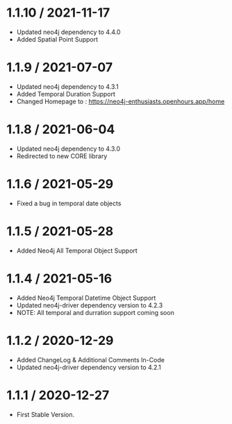 # 1.1.10 / 2021-11-17

- Updated neo4j dependency to 4.4.0
- Added Spatial Point Support

# 1.1.9 / 2021-07-07

- Updated neo4j dependency to 4.3.1
- Added Temporal Duration Support
- Changed Homepage to : https://neo4j-enthusiasts.openhours.app/home

# 1.1.8 / 2021-06-04

- Updated neo4j dependency to 4.3.0
- Redirected to new CORE library

# 1.1.6 / 2021-05-29

- Fixed a bug in temporal date objects

# 1.1.5 / 2021-05-28

- Added Neo4j All Temporal Object Support

# 1.1.4 / 2021-05-16

- Added Neo4j Temporal Datetime Object Support
- Updated neo4j-driver dependency version to 4.2.3
- NOTE: All temporal and durration support coming soon


# 1.1.2 / 2020-12-29

- Added ChangeLog & Additional Comments In-Code
- Updated neo4j-driver dependency version to 4.2.1


# 1.1.1 / 2020-12-27

- First Stable Version. 